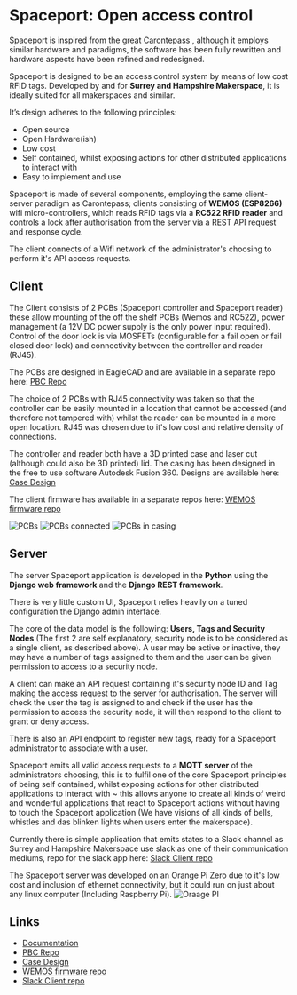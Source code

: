 Spaceport: Open access control
==================
Spaceport is inspired from the great [Carontepass](https://github.com/torehc/carontepass-v2) , although it employs similar hardware and paradigms, the software has been fully rewritten and hardware aspects have been refined and redesigned.

Spaceport is designed to be an access control system by means of low cost RFID tags. Developed by and for **Surrey and Hampshire Makerspace**, it is ideally suited for all makerspaces and similar. 

It’s design adheres to the following principles:

- Open source
- Open Hardware(ish)
- Low cost
- Self contained, whilst exposing actions for other distributed applications to interact with
- Easy to implement and use

Spaceport is made of several components, employing the same client-server paradigm as Carontepass; clients consisting of **WEMOS (ESP8266)** wifi micro-controllers, which reads RFID tags via a **RC522 RFID reader** and controls a lock after authorisation from the server via a REST API request and response cycle.

The client connects of a Wifi network of the administrator's choosing to perform it's API access requests.

Client
-------

The Client consists of 2 PCBs (Spaceport controller and Spaceport reader) these allow mounting of the off the shelf PCBs (Wemos and RC522), power management (a 12V DC power supply is the only power input required). Control of the door lock is via MOSFETs (configurable for a fail open or fail closed door lock) and connectivity between the controller and reader (RJ45). 

The PCBs are designed in EagleCAD and are available in a separate repo here: [PBC Repo](TBD)
 
The choice of 2 PCBs with RJ45 connectivity was taken so that the controller can be easily mounted in a location that cannot be accessed (and therefore not tampered with) whilst the reader can be mounted in a more open location. RJ45 was chosen due to it's low cost and relative density of connections.

The controller and reader both have a 3D printed case and laser cut (although could also be 3D printed) lid. The casing has been designed in the free to use software Autodesk Fusion 360. Designs are available here: [Case Design](TBD)

The client firmware has available in a separate repos here: [WEMOS firmware repo](https://github.com/SHMakerspace/spaceportclient)

![PCBs](https://lh3.googleusercontent.com/g8-eCmGsM58siEUREAJQxgl26oSliJ-2NyPW6FOMdzvt_YHkEdBsc1cU5JWBC_lprGO7F8F3ThcDM_IRJHGNp3lH1DRBhw5yG0vpXb5wSVXzZ42BomTwUZnGATMCjlY0k3_H5Yt0mAFraEeLzEeb6mTGwxtiBvsvU_cfevI-thxgwVujKMEgD9XBA_XJLVQzAwf8d0RPYAYVQGPrfWlY_laGTWThU_avMRDu92ImBItWaK0IjaGnYVnYxnggVs4SwaaNuJpahqiSyLMhoGB9ldxzHuoans6Ikqi9QLDSBORbWw5_zX3XY1whjGAgJjJJpDNsrc3af8auh3d60lcXBpei0LkKFs6z0Sxrel0nS1Bge0rzmwRRYahMxtU5Eh58kv9pTjtxhfeFLGm6uNuZOdXpnKjWtL1RWKSHmZ5YliH4tDq5j5zixpuK-VZTfNrQDeJjGsRYbCt8ifrUpd-hSE3mDRIExDh6mEqFzbzMBJwEUJ4LLboPXsA984RTtAiPNChG5fLxXXG1uoGWbgZUuVMKg13lt4O5OBFcVLWfw3khb7lOyGHchTCrdPyaUzFsNmHRzKGXfn6DehrlLwFKzJGggAWy8papKypQXUm6yjXvfaEbS-d9mdQl7Ckjdo1TqbX3iGQynoajx5urhemQ9bXHlX8NNMWd=w1257-h711-no)
![PCBs connected](https://lh3.googleusercontent.com/SmRcyuGPhfHDCFuXUq3HyAAxzpvi46Vhj20UENNceX2iJmsTpmnlcxX0mSTV7oRemNxiCAciB0nkxVafn33NYWc1HM0UNIRGA0VF3eEF7kA2_lkThV6u29iYwtv58UHvreQ84RdqeEWWulvHeNNJjnFHg_jtr67aVf3ZV-DUsfOmCH1r2S6oP8TD1sB4QGI1pXwvafTJB06vM0nX8yS5zvueL55ybjpmloJzJE-IEJiSXSPYPqkAAs7Nbkx4VlgX-7DFz5PgABHwOgCT3eAdcpAJAE3n3BzAAE0b7GR6lzaCRFfLjwI62amUobbnEfVLvyD1ZQIFKFmfiGNQiYndCQ0hrGDRzkn4H-sUfZFoC_l35k1faOcroK_PJyuLEWOl0WVtaefAGl3kLLiFtJ6ve14sBVBkDZM1N706B_lrCuvK4th9nXB6tgH_6QzW_GWjhQnYI3Xm5TCzS54YNJXsRCGFRwXm47n8eHd8Lbt9TZvyDGAlNPTkqt6nTkWqigKjnnlkVO9D8STUuHtQq38kXY4hXW33JdA7hyP5OEGOFgytJzsq30v9VIxgXpxPrPjCRB4-wBIoPLbyjydu1hVe5mOkrkVyWeGX-5OuvFs-pT_HbesU5BQzoTBSnDO6zgx5ccHTq1Gu1mE2ZqL9qXxVkH4OmUbEUnBB=w1257-h711-no)
![PCBs in casing](https://lh3.googleusercontent.com/vOZHs0g38h1XdOtqBPBcfA0klL8pLzkZKdDBBTxyE5ixQoRTXagYHA0fLNtRR2rmN7y04_YJt7Ta6bYWGVqg7kTKKRfl-xxmX073LmvRIKBmzaJOUsvYTIy-lH331EfX50_hlWbdnzBPIXLwupwjjjH3H9TaSFKqqEGNd6tLwzGF8_BateV_IgPAmo8iEPYiiI_jfJTcap6CIT5w-71ndXMA7yiKlUbmUanMoEGJRAiwyt2Jg-2k7Ke3-HXjXMzDoZvmqbwlZYKz2JXOT-exnOqbHrav7lRoPmdPyLxFmE2If_QOWHqLl5-9uIZ3jF3KpGcJZA19Pc5ti057UByP91uyNgX8Nt7HCpUdn_IMeLRFRhdtvInACVOiSHnEBgrv-1kJF5i0MvdId0ExS0EMFR8jqzr7iTq8a4EOSYvLCe_y0BCGglyJuDZsH50FfPAIL86EBkm2sLpcij7sMQrKpGzfNbJJ8Zm7rkjsQAgw-94hZDZG3iesHFPv-EqeYOIe7KtlN1z0UvxmzYys3l_uzYN76BhVu4ZQ7qq1FFTQsfAZRRIFlpbC2TXv7eSsTL6H8RzK3wFSmLK3Fdr0DRTHI5odQDcfhBV-hnnjCxDnOvGYaF4v_2RXruh14th-6ISnTjN0zkg1m7PmmUqWatSthC7nb44pEAZT=w1257-h711-no)

Server
------
The server Spaceport application is developed in the **Python** using the **Django web framework** and the **Django REST framework**.

There is very little custom UI, Spaceport relies heavily on a tuned configuration the Django admin interface.

The core of the data model is the following: **Users, Tags and Security Nodes** (The first 2 are self explanatory, security node is to be considered as a single client, as described above). A user may be active or inactive, they may have a number of tags assigned to them and the user can be given permission to access to a security node.

A client can make an API request containing it's security node ID and Tag making the access request to the server for authorisation. The server will check the user the tag is assigned to and check if the user has the permission to access the security node, it will then respond to the client to grant or deny access.

There is also an API endpoint to register new tags, ready for a Spaceport administrator to associate with a user.

Spaceport emits all valid access requests to a **MQTT server** of the administrators choosing, this is to fulfil one of the core Spaceport principles of being self contained, whilst exposing actions for other distributed applications to interact with ~ this allows anyone to create all kinds of weird and wonderful applications that react to Spaceport actions without having to touch the Spaceport application (We have visions of all kinds of bells, whistles and das blinken lights when users enter the makerspace).

Currently there is simple application that emits states to a Slack channel as Surrey and Hampshire Makerspace use slack as one of their communication mediums, repo for the slack app here: [Slack Client repo](https://github.com/SHMakerspace/spaceportslackbot)

The Spaceport server was developed on an Orange Pi Zero due to it's low cost and inclusion of ethernet connectivity, but it could run on just about any linux computer (Including Raspberry Pi).
![Oraage PI](https://lh3.googleusercontent.com/i3jcFeCk2dv8WiQ7clg9oKKtpZ_jgW00bcSXK1LS2XLQVpsLF_2ogvGa3PImhUGIllPa0TT2TkdO3jSTPfvEu2PS2aaB4SOUQmpQQIfN8DTql2bxy8L7icSEZJFrf3sFa40NoXpiBs-y1vdfiEczDpyaqEDI3S0RUz0EVQm29i8-TJfOx9FDBBOkTx-9ROD2wb2YKuA4_LQ-Ff7AwTUtHaq5DcCHMt1LzroTy5Ja2xv4Ttv3UKhMZO8invhA0LMj_i3svlBsUSi6ZEDzl6sSfCwk9iYI8oEo73p0v_QL87bf00a5uvVfZggd7jYYM1UYszghEW5013sL5Hwld1EPvu8paIUvZ5TzqXlDAqpGqeqmFZnUFHk6EA60XCD6h1CwaQBb9mgTepFJO1AkT7QNIq0Oq7wO_s0TmjCp0zxVPohvR__laZmND8zmPYtaarYY0RBtCWPJvwzHoHv49-2cVgSXVhjOQ73EmV25JT8D0wUpC8eoUmbv_s0nTizNooaJN3RzceTIN0oZwwOMP5TXefyzEv26zj1TPtnOXk0bHbEz6VTavInb3UcebidftJ-3J_Vhv22GfghGlIqHdW7YQ8GRHu3b1yEvOblzZgM=w1257-h711-no)

Links
----
- [Documentation](TBD)
- [PBC Repo](TBD)
- [Case Design](TBD)
- [WEMOS firmware repo](https://github.com/SHMakerspace/spaceportclient)
- [Slack Client repo](https://github.com/SHMakerspace/spaceportslackbot)
